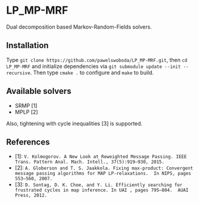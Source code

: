 # LP_MP-MRF
Dual decomposition based Markov-Random-Fields solvers.

## Installation
Type `git clone https://github.com/pawelswoboda/LP_MP-MRF.git`, then `cd LP_MP-MRF` and initialize dependencies via `git submodule update --init --recursive`.
Then type `cmake .` to configure and `make` to build.

## Available solvers
* SRMP [1]
* MPLP [2]

Also, tightening with cycle inequalities [3] is supported.

## References
* [1]: `V. Kolmogorov. A New Look at Reweighted Message Passing. IEEE Trans. Pattern Anal. Mach. Intell., 37(5):919–930, 2015.`
* [2]: `A. Globerson and T. S. Jaakkola. Fixing max-product: Convergent message passing algorithms for MAP LP-relaxations.  In NIPS, pages 553–560, 2007.`
* [3]: `D. Sontag, D. K. Choe, and Y. Li. Efficiently searching for frustrated cycles in map inference. In UAI , pages 795–804.  AUAI Press, 2012.`
